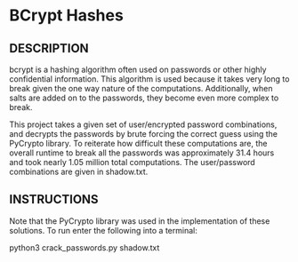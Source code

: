 # BCrypt Hashes

## DESCRIPTION
bcrypt is a hashing algorithm often used on passwords or other highly confidential information. This algorithm is used because it takes very long to break given the one way nature of the computations. Additionally, when salts are added on to the passwords, they become even more complex to break.

This project takes a given set of user/encrypted password combinations, and decrypts the passwords by brute forcing the correct guess using the PyCrypto library. To reiterate how difficult these computations are, the overall runtime to break all the passwords was approximately 31.4 hours and took nearly 1.05 million total computations. The user/password combinations are given in shadow.txt.


## INSTRUCTIONS
Note that the PyCrypto library was used in the implementation of these solutions. To run enter the following into a terminal:

python3 crack_passwords.py shadow.txt
